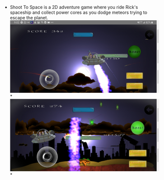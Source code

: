 - Shoot To Space is a 2D adventure game where you ride Rick's spaceship and collect power cores as you dodge meteors trying to escape the planet.
![Screenshot 1](https://github.com/akashd50/shoottospace/blob/master/images/Screenshot_20191027-090234_ShootToSpace.jpg)*
![Screenshot 1](https://github.com/akashd50/shoottospace/blob/master/images/Screenshot_20191027-090212_ShootToSpace.jpg)*
